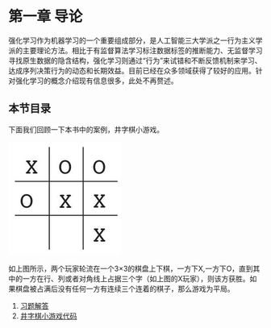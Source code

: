  # 第一章 导论

强化学习作为机器学习的一个重要组成部分，是人工智能三大学派之一行为主义学派的主要理论方法。相比于有监督算法学习标注数据标签的推断能力、无监督学习寻找原生数据的隐含结构，强化学习则通过“行为”来试错和不断反馈机制来学习、达成序列决策行为的动态和长期效益。目前已经在众多领域获得了较好的应用。针对强化学习的概念介绍现有信息很多，此处不再赘述。

## 本节目录

下面我们回顾一下本书中的案例，井字棋小游戏。

![井字棋小游戏图例](img/tictactoe.jpg)

如上图所示，两个玩家轮流在一个3$\times$3的棋盘上下棋，一方下X,一方下O，直到其中的一方在行、列或者对角线上占据三个字（如上图的X玩家），则该方获胜。如果棋盘被占满后没有任何一方有连续三个连着的棋子，那么游戏为平局。

1. [习题解答](习题解答.md)
1. [井字棋小游戏代码](代码案例.md)
